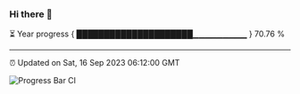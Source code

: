 ### Hi there 👋

⏳ Year progress { █████████████████████▁▁▁▁▁▁▁▁▁ } 70.76 %

---

⏰ Updated on Sat, 16 Sep 2023 06:12:00 GMT

![Progress Bar CI](https://github.com/liununu/liununu/workflows/Progress%20Bar%20CI/badge.svg)
